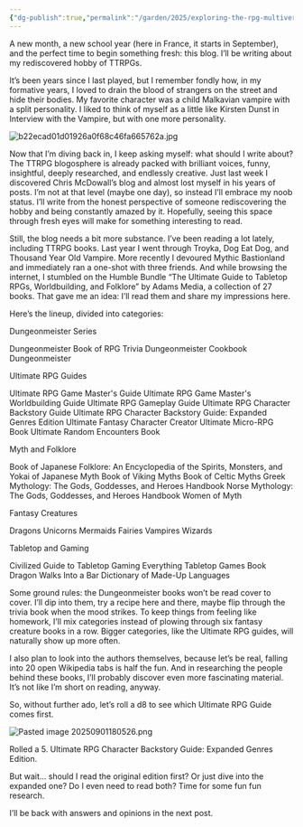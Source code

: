 ```yaml
---
{"dg-publish":true,"permalink":"/garden/2025/exploring-the-rpg-multiverse-one-book-at-a-time/","tags":["dailynote"]}
---
```


A new month, a new school year (here in France, it starts in September), and the perfect time to begin something fresh: this blog. I’ll be writing about my rediscovered hobby of TTRPGs.

It’s been years since I last played, but I remember fondly how, in my formative years, I loved to drain the blood of strangers on the street and hide their bodies. My favorite character was a child Malkavian vampire with a split personality. I liked to think of myself as a little like Kirsten Dunst in Interview with the Vampire, but with one more personality.

![b22ecad01d01926a0f68c46fa665762a.jpg](/img/user/b22ecad01d01926a0f68c46fa665762a.jpg)

Now that I’m diving back in, I keep asking myself: what should I write about? The TTRPG blogosphere is already packed with brilliant voices, funny, insightful, deeply researched, and endlessly creative. Just last week I discovered Chris McDowall’s blog and almost lost myself in his years of posts. I’m not at that level (maybe one day), so instead I’ll embrace my noob status. I’ll write from the honest perspective of someone rediscovering the hobby and being constantly amazed by it. Hopefully, seeing this space through fresh eyes will make for something interesting to read.

Still, the blog needs a bit more substance. I’ve been reading a lot lately, including TTRPG books. Last year I went through Troyka, Dog Eat Dog, and Thousand Year Old Vampire. More recently I devoured Mythic Bastionland and immediately ran a one-shot with three friends. And while browsing the internet, I stumbled on the Humble Bundle “The Ultimate Guide to Tabletop RPGs, Worldbuilding, and Folklore” by Adams Media, a collection of 27 books. That gave me an idea: I’ll read them and share my impressions here.

Here’s the lineup, divided into categories:

Dungeonmeister Series

Dungeonmeister Book of RPG Trivia
Dungeonmeister Cookbook
Dungeonmeister

Ultimate RPG Guides

Ultimate RPG Game Master's Guide
Ultimate RPG Game Master's Worldbuilding Guide
Ultimate RPG Gameplay Guide
Ultimate RPG Character Backstory Guide
Ultimate RPG Character Backstory Guide: Expanded Genres Edition
Ultimate Fantasy Character Creator
Ultimate Micro-RPG Book
Ultimate Random Encounters Book

Myth and Folklore

Book of Japanese Folklore: An Encyclopedia of the Spirits, Monsters, and Yokai of Japanese Myth
Book of Viking Myths
Book of Celtic Myths
Greek Mythology: The Gods, Goddesses, and Heroes Handbook
Norse Mythology: The Gods, Goddesses, and Heroes Handbook
Women of Myth

Fantasy Creatures

Dragons
Unicorns
Mermaids
Fairies
Vampires
Wizards

Tabletop and Gaming

Civilized Guide to Tabletop Gaming
Everything Tabletop Games Book
Dragon Walks Into a Bar
Dictionary of Made-Up Languages

Some ground rules: the Dungeonmeister books won’t be read cover to cover. I’ll dip into them, try a recipe here and there, maybe flip through the trivia book when the mood strikes. To keep things from feeling like homework, I’ll mix categories instead of plowing through six fantasy creature books in a row. Bigger categories, like the Ultimate RPG guides, will naturally show up more often.

I also plan to look into the authors themselves, because let’s be real, falling into 20 open Wikipedia tabs is half the fun. And in researching the people behind these books, I’ll probably discover even more fascinating material. It’s not like I’m short on reading, anyway.

So, without further ado, let’s roll a d8 to see which Ultimate RPG Guide comes first.

![Pasted image 20250901180526.png](/img/user/Pasted%20image%2020250901180526.png)

Rolled a 5. Ultimate RPG Character Backstory Guide: Expanded Genres Edition.

But wait… should I read the original edition first? Or just dive into the expanded one? Do I even need to read both? Time for some fun fun research.

I’ll be back with answers and opinions in the next post.

